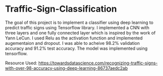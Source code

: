 # Traffic-Sign-Classification
The goal of this project is to implement a classifier using deep learning to predict traffic signs using Tensorflow library.
I implemented a CNN  with three layers and one fully connected layer which is inspired by the work of Yann LeCun. I used Relu as the activation function and implemented augementaion and dropout.
I was able to acheive 98.2% validation accuracy and 91.2% test accuracy. The model was implemented using tensorflow.

Resource Used:
https://towardsdatascience.com/recognizing-traffic-signs-with-over-98-accuracy-using-deep-learning-86737aedc2ab
